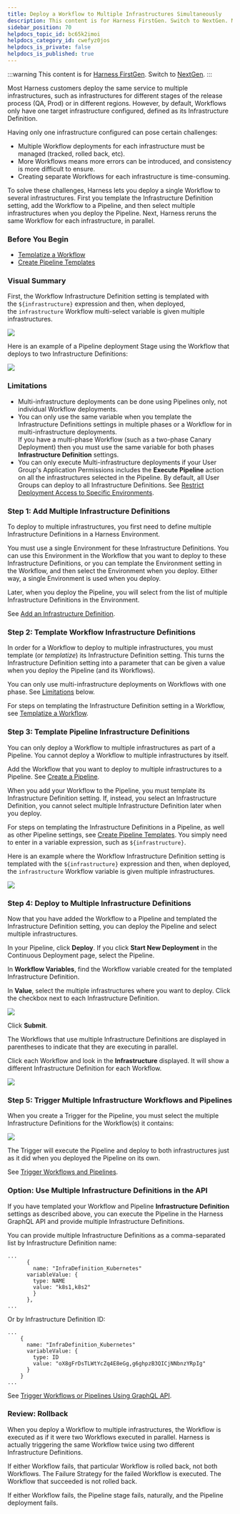 ```yaml
---
title: Deploy a Workflow to Multiple Infrastructures Simultaneously
description: This content is for Harness FirstGen. Switch to NextGen. Most Harness customers deploy the same service to multiple infrastructures, such as infrastructures for different stages of the release proces…
sidebar_position: 70
helpdocs_topic_id: bc65k2imoi
helpdocs_category_id: cwefyz0jos
helpdocs_is_private: false
helpdocs_is_published: true
---
```


:::warning
This content is for [Harness FirstGen](/docs/continuous-delivery/get-started/upgrading/upgrade-nextgen-cd.md). Switch to [NextGen](/docs/continuous-delivery/manage-deployments/deployment-concepts).
:::

Most Harness customers deploy the same service to multiple infrastructures, such as infrastructures for different stages of the release process (QA, Prod) or in different regions. However, by default, Workflows only have one target infrastructure configured, defined as its Infrastructure Definition.

Having only one infrastructure configured can pose certain challenges:

* Multiple Workflow deployments for each infrastructure must be managed (tracked, rolled back, etc).
* More Workflows means more errors can be introduced, and consistency is more difficult to ensure.
* Creating separate Workflows for each infrastructure is time-consuming.

To solve these challenges, Harness lets you deploy a single Workflow to several infrastructures. First you template the Infrastructure Definition setting, add the Workflow to a Pipeline, and then select multiple infrastructures when you deploy the Pipeline. Next, Harness reruns the same Workflow for each infrastructure, in parallel.

### Before You Begin

* [Templatize a Workflow](../../model-cd-pipeline/workflows/templatize-a-workflow-new-template.md)
* [Create Pipeline Templates](../../model-cd-pipeline/pipelines/templatize-pipelines.md)

### Visual Summary

First, the Workflow Infrastructure Definition setting is templated with the `${infrastructure}` expression and then, when deployed, the `infrastructure` Workflow multi-select variable is given multiple infrastructures.

![](./static/deploy-to-multiple-infrastructures-08.png)

Here is an example of a Pipeline deployment Stage using the Workflow that deploys to two Infrastructure Definitions:

![](./static/deploy-to-multiple-infrastructures-09.png)

### Limitations

* Multi-infrastructure deployments can be done using Pipelines only, not individual Workflow deployments.
* You can only use the same variable when you template the Infrastructure Definitions settings in multiple phases or a Workflow for in multi-infrastructure deployments.  
If you have a multi-phase Workflow (such as a two-phase Canary Deployment) then you must use the same variable for both phases **Infrastructure Definition** settings.
* You can only execute Multi-infrastructure deployments if your User Group's Application Permissions includes the **Execute Pipeline** action on all the infrastructures selected in the Pipeline. By default, all User Groups can deploy to all Infrastructure Definitions. See [Restrict Deployment Access to Specific Environments](restrict-deployment-access-to-specific-environments.md).

### Step 1: Add Multiple Infrastructure Definitions

To deploy to multiple infrastructures, you first need to define multiple Infrastructure Definitions in a Harness Environment.

You must use a single Environment for these Infrastructure Definitions. You can use this Environment in the Workflow that you want to deploy to these Infrastructure Definitions, or you can template the Environment setting in the Workflow, and then select the Environment when you deploy. Either way, a single Environment is used when you deploy.

Later, when you deploy the Pipeline, you will select from the list of multiple Infrastructure Definitions in the Environment.

See [Add an Infrastructure Definition](../../model-cd-pipeline/environments/infrastructure-definitions.md).

### Step 2: Template Workflow Infrastructure Definitions

In order for a Workflow to deploy to multiple infrastructures, you must template (or *templatize*) its Infrastructure Definition setting. This turns the Infrastructure Definition setting into a parameter that can be given a value when you deploy the Pipeline (and its Workflows).

You can only use multi-infrastructure deployments on Workflows with one phase. See [Limitations](#limitations) below.

For steps on templating the Infrastructure Definition setting in a Workflow, see [Templatize a Workflow](../../model-cd-pipeline/workflows/templatize-a-workflow-new-template.md).

### Step 3: Template Pipeline Infrastructure Definitions

You can only deploy a Workflow to multiple infrastructures as part of a Pipeline. You cannot deploy a Workflow to multiple infrastructures by itself.

Add the Workflow that you want to deploy to multiple infrastructures to a Pipeline. See [Create a Pipeline](../../model-cd-pipeline/pipelines/pipeline-configuration.md).

When you add your Workflow to the Pipeline, you must template its Infrastructure Definition setting. If, instead, you select an Infrastructure Definition, you cannot select multiple Infrastructure Definition later when you deploy.

For steps on templating the Infrastructure Definitions in a Pipeline, as well as other Pipeline settings, see [Create Pipeline Templates](../../model-cd-pipeline/pipelines/templatize-pipelines.md). You simply need to enter in a variable expression, such as `${infrastructure}`.

Here is an example where the Workflow Infrastructure Definition setting is templated with the `${infrastructure}` expression and then, when deployed, the `infrastructure` Workflow variable is given multiple infrastructures.

![](./static/deploy-to-multiple-infrastructures-10.png)

### Step 4: Deploy to Multiple Infrastructure Definitions

Now that you have added the Workflow to a Pipeline and templated the Infrastructure Definition setting, you can deploy the Pipeline and select multiple infrastructures.

In your Pipeline, click **Deploy**. If you click **Start New Deployment** in the Continuous Deployment page, select the Pipeline.

In **Workflow Variables**, find the Workflow variable created for the templated Infrastructure Definition.

In **Value**, select the multiple infrastructures where you want to deploy. Click the checkbox next to each Infrastructure Definition.

![](./static/deploy-to-multiple-infrastructures-11.png)

Click **Submit**.

The Workflows that use multiple Infrastructure Definitions are displayed in parentheses to indicate that they are executing in parallel.

Click each Workflow and look in the **Infrastructure** displayed. It will show a different Infrastructure Definition for each Workflow.

![](./static/deploy-to-multiple-infrastructures-12.png)

### Step 5: Trigger Multiple Infrastructure Workflows and Pipelines

When you create a Trigger for the Pipeline, you must select the multiple Infrastructure Definitions for the Workflow(s) it contains:

![](./static/deploy-to-multiple-infrastructures-13.png)

The Trigger will execute the Pipeline and deploy to both infrastructures just as it did when you deployed the Pipeline on its own.

See [Trigger Workflows and Pipelines](../../model-cd-pipeline/triggers/add-a-trigger-2.md).

### Option: Use Multiple Infrastructure Definitions in the API

If you have templated your Workflow and Pipeline **Infrastructure Definition** settings as described above, you can execute the Pipeline in the Harness GraphQL API and provide multiple Infrastructure Definitions.

You can provide multiple Infrastructure Definitions as a comma-separated list by Infrastructure Definition name:


```
...  
      {  
        name: "InfraDefinition_Kubernetes"  
      variableValue: {  
        type: NAME  
        value: "k8s1,k8s2"  
      	}  
      },  
...
```
Or by Infrastructure Definition ID:


```
...  
    {  
      name: "InfraDefinition_Kubernetes"  
      variableValue: {  
        type: ID  
        value: "oX8gFrDsTLWtYcZq4E8eGg,g6ghpzB3QICjNNbnzYRpIg"  
      }  
    }  
...
```
See [Trigger Workflows or Pipelines Using GraphQL API](../../../firstgen-platform/techref-category/api/trigger-workflow-or-a-pipeline-using-api.md).

### Review: Rollback

When you deploy a Workflow to multiple infrastructures, the Workflow is executed as if it were two Workflows executed in parallel. Harness is actually triggering the same Workflow twice using two different Infrastructure Definitions.

If either Workflow fails, that particular Workflow is rolled back, not both Workflows. The Failure Strategy for the failed Workflow is executed. The Workflow that succeeded is not rolled back.

If either Workflow fails, the Pipeline stage fails, naturally, and the Pipeline deployment fails.

